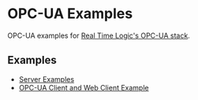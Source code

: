 # OPC-UA Examples

OPC-UA examples for [Real Time Logic's OPC-UA stack](https://realtimelogic.com/products/opc-ua/).

## Examples

* [Server Examples](server/README.md)
* [OPC-UA Client and Web Client Example](web-client/README.md)
